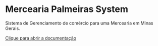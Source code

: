 # Mercearia Palmeiras System
 Sistema de Gerenciamento de comércio para uma Mercearia em Minas Gerais.

<a href="https://github.com/Hugobsan/Mercearia-Palmeiras-System/blob/main/Readme%20Files/Mercearia%20Palmeiras.pdf"> Clique para abrir a documentação </a>
